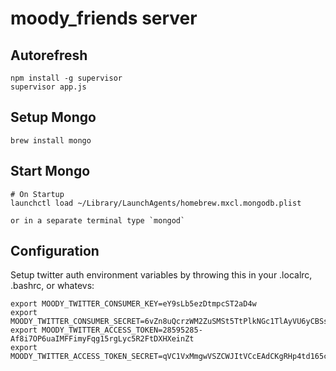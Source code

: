 moody_friends server
====================

## Autorefresh

    npm install -g supervisor
    supervisor app.js

## Setup Mongo

    brew install mongo


## Start Mongo

    # On Startup
    launchctl load ~/Library/LaunchAgents/homebrew.mxcl.mongodb.plist

    or in a separate terminal type `mongod`


## Configuration

Setup twitter auth environment variables by throwing this in your .localrc, .bashrc, or whatevs:

    export MOODY_TWITTER_CONSUMER_KEY=eY9sLb5ezDtmpcST2aD4w
    export MOODY_TWITTER_CONSUMER_SECRET=6vZn8uQcrzWM2ZuSMSt5TtPlkNGc1TlAyVU6yCBSs
    export MOODY_TWITTER_ACCESS_TOKEN=28595285-Af8i7OP6uaIMFFimyFqg15rgLyc5R2FtDXHXeinZt
    export MOODY_TWITTER_ACCESS_TOKEN_SECRET=qVC1VxMmgwVSZCWJItVCcEAdCKgRHp4td165cOh1als

